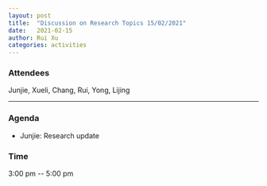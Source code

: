 ```yaml
---
layout: post
title:  "Discussion on Research Topics 15/02/2021"
date:   2021-02-15
author: Rui Xu
categories: activities
---
```



### Attendees

Junjie, Xueli, Chang, Rui, Yong, Lijing

---

### Agenda


- Junjie: Research update 






### Time

3:00 pm -- 5:00 pm
